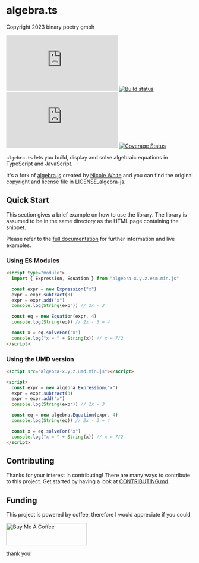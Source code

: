 # algebra.ts

Copyright 2023 binary poetry gmbh

[![Licensed under MIT License](https://img.shields.io/github/license/remigius42/algebra.ts)](./LICENSE)
[![Build status](https://github.com/remigius42/algebra.ts/actions/workflows/node.js.yml/badge.svg?branch=main)](https://github.com/remigius42/algebra.ts/actions/workflows/node.js.yml)
![Current version](https://img.shields.io/github/package-json/v/remigius42/algebra.ts)
[![Coverage Status](https://coveralls.io/repos/remigius42/algebra.ts/badge.svg?branch=main)](https://coveralls.io/r/remigius42/algebra.ts?branch=main)

`algebra.ts` lets you build, display and solve algebraic equations in TypeScript
and JavaScript.

It's a fork of [algebra.js](https://github.com/nicolewhite/algebra.js) created
by [Nicole White](https://github.com/nicolewhite/) and you can find the original
copyright and license file in [LICENSE_algebra-js](./LICENSE_algebra-js).

## Quick Start

This section gives a brief example on how to use the library. The library is
assumed to be in the same directory as the HTML page containing the snippet.

Please refer to the [full
documentation](https://remigius42.github.io/algebra.ts/) for further information
and live examples.

### Using ES Modules

```html
<script type="module">
  import { Expression, Equation } from "algebra-x.y.z.esm.min.js"

  const expr = new Expression("x")
  expr = expr.subtract(3)
  expr = expr.add("x")
  console.log(String(expr)) // 2x - 3

  const eq = new Equation(expr, 4)
  console.log(String(eq)) // 2x - 3 = 4

  const x = eq.solveFor("x")
  console.log("x = " + String(x)) // x = 7/2
</script>
```

### Using the UMD version

```html
<script src="algebra-x.y.z.umd.min.js"></script>

<script>
  const expr = new algebra.Expression("x")
  expr = expr.subtract(3)
  expr = expr.add("x")
  console.log(String(expr)) // 2x - 3

  const eq = new algebra.Equation(expr, 4)
  console.log(String(eq)) // 2x - 3 = 4

  const x = eq.solveFor("x")
  console.log("x = " + String(x)) // x = 7/2
</script>
```

## Contributing

Thanks for your interest in contributing! There are many ways to contribute to
this project. Get started by having a look at
[CONTRIBUTING.md](./CONTRIBUTING.md).

## Funding

This project is powered by coffee, therefore I would appreciate if you could

<a href="https://www.buymeacoffee.com/remigius" target="_blank"><img src="https://cdn.buymeacoffee.com/buttons/v2/default-yellow.png" alt="Buy Me A Coffee" style="height: 60px !important;width: 217px !important;" ></a>

thank you!
